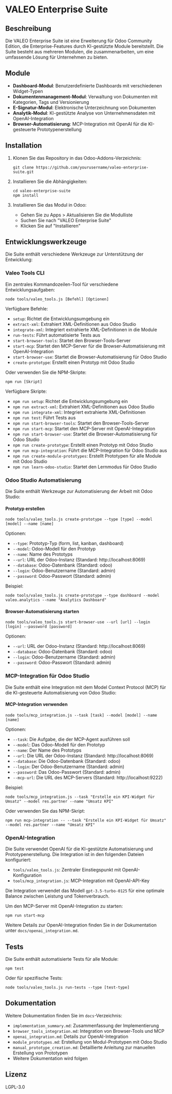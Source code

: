 # VALEO Enterprise Suite

## Beschreibung

Die VALEO Enterprise Suite ist eine Erweiterung für Odoo Community Edition, die Enterprise-Features durch KI-gestützte Module bereitstellt. Die Suite besteht aus mehreren Modulen, die zusammenarbeiten, um eine umfassende Lösung für Unternehmen zu bieten.

## Module

- **Dashboard-Modul**: Benutzerdefinierte Dashboards mit verschiedenen Widget-Typen
- **Dokumentenmanagement-Modul**: Verwaltung von Dokumenten mit Kategorien, Tags und Versionierung
- **E-Signatur-Modul**: Elektronische Unterzeichnung von Dokumenten
- **Analytik-Modul**: KI-gestützte Analyse von Unternehmensdaten mit OpenAI-Integration
- **Browser-Automatisierung**: MCP-Integration mit OpenAI für die KI-gesteuerte Prototypenerstellung

## Installation

1. Klonen Sie das Repository in das Odoo-Addons-Verzeichnis:
   ```
   git clone https://github.com/yourusername/valeo-enterprise-suite.git
   ```

2. Installieren Sie die Abhängigkeiten:
   ```
   cd valeo-enterprise-suite
   npm install
   ```

3. Installieren Sie das Modul in Odoo:
   - Gehen Sie zu Apps > Aktualisieren Sie die Modulliste
   - Suchen Sie nach "VALEO Enterprise Suite"
   - Klicken Sie auf "Installieren"

## Entwicklungswerkzeuge

Die Suite enthält verschiedene Werkzeuge zur Unterstützung der Entwicklung:

### Valeo Tools CLI

Ein zentrales Kommandozeilen-Tool für verschiedene Entwicklungsaufgaben:

```
node tools/valeo_tools.js [Befehl] [Optionen]
```

Verfügbare Befehle:

- `setup`: Richtet die Entwicklungsumgebung ein
- `extract-xml`: Extrahiert XML-Definitionen aus Odoo Studio
- `integrate-xml`: Integriert extrahierte XML-Definitionen in die Module
- `run-tests`: Führt automatisierte Tests aus
- `start-browser-tools`: Startet den Browser-Tools-Server
- `start-mcp`: Startet den MCP-Server für die Browser-Automatisierung mit OpenAI-Integration
- `start-browser-use`: Startet die Browser-Automatisierung für Odoo Studio
- `create-prototype`: Erstellt einen Prototyp mit Odoo Studio

Oder verwenden Sie die NPM-Skripte:

```
npm run [Skript]
```

Verfügbare Skripte:

- `npm run setup`: Richtet die Entwicklungsumgebung ein
- `npm run extract-xml`: Extrahiert XML-Definitionen aus Odoo Studio
- `npm run integrate-xml`: Integriert extrahierte XML-Definitionen
- `npm run test`: Führt Tests aus
- `npm run start-browser-tools`: Startet den Browser-Tools-Server
- `npm run start-mcp`: Startet den MCP-Server mit OpenAI-Integration
- `npm run start-browser-use`: Startet die Browser-Automatisierung für Odoo Studio
- `npm run create-prototype`: Erstellt einen Prototyp mit Odoo Studio
- `npm run mcp-integration`: Führt die MCP-Integration für Odoo Studio aus
- `npm run create-module-prototypes`: Erstellt Prototypen für alle Module mit Odoo Studio
- `npm run learn-odoo-studio`: Startet den Lernmodus für Odoo Studio

### Odoo Studio Automatisierung

Die Suite enthält Werkzeuge zur Automatisierung der Arbeit mit Odoo Studio:

#### Prototyp erstellen

```
node tools/valeo_tools.js create-prototype --type [type] --model [model] --name [name]
```

Optionen:
- `--type`: Prototyp-Typ (form, list, kanban, dashboard)
- `--model`: Odoo-Modell für den Prototyp
- `--name`: Name des Prototyps
- `--url`: URL der Odoo-Instanz (Standard: http://localhost:8069)
- `--database`: Odoo-Datenbank (Standard: odoo)
- `--login`: Odoo-Benutzername (Standard: admin)
- `--password`: Odoo-Passwort (Standard: admin)

Beispiel:
```
node tools/valeo_tools.js create-prototype --type dashboard --model valeo.analytics --name "Analytics Dashboard"
```

#### Browser-Automatisierung starten

```
node tools/valeo_tools.js start-browser-use --url [url] --login [login] --password [password]
```

Optionen:
- `--url`: URL der Odoo-Instanz (Standard: http://localhost:8069)
- `--database`: Odoo-Datenbank (Standard: odoo)
- `--login`: Odoo-Benutzername (Standard: admin)
- `--password`: Odoo-Passwort (Standard: admin)

### MCP-Integration für Odoo Studio

Die Suite enthält eine Integration mit dem Model Context Protocol (MCP) für die KI-gesteuerte Automatisierung von Odoo Studio:

#### MCP-Integration verwenden

```
node tools/mcp_integration.js --task [task] --model [model] --name [name]
```

Optionen:
- `--task`: Die Aufgabe, die der MCP-Agent ausführen soll
- `--model`: Das Odoo-Modell für den Prototyp
- `--name`: Der Name des Prototyps
- `--url`: Die URL der Odoo-Instanz (Standard: http://localhost:8069)
- `--database`: Die Odoo-Datenbank (Standard: odoo)
- `--login`: Der Odoo-Benutzername (Standard: admin)
- `--password`: Das Odoo-Passwort (Standard: admin)
- `--mcp-url`: Die URL des MCP-Servers (Standard: http://localhost:9222)

Beispiel:
```
node tools/mcp_integration.js --task "Erstelle ein KPI-Widget für Umsatz" --model res.partner --name "Umsatz KPI"
```

Oder verwenden Sie das NPM-Skript:
```
npm run mcp-integration -- --task "Erstelle ein KPI-Widget für Umsatz" --model res.partner --name "Umsatz KPI"
```

### OpenAI-Integration

Die Suite verwendet OpenAI für die KI-gestützte Automatisierung und Prototypenerstellung. Die Integration ist in den folgenden Dateien konfiguriert:

- `tools/valeo_tools.js`: Zentraler Einstiegspunkt mit OpenAI-Konfiguration
- `tools/mcp_integration.js`: MCP-Integration mit OpenAI-API-Key

Die Integration verwendet das Modell `gpt-3.5-turbo-0125` für eine optimale Balance zwischen Leistung und Tokenverbrauch.

Um den MCP-Server mit OpenAI-Integration zu starten:

```
npm run start-mcp
```

Weitere Details zur OpenAI-Integration finden Sie in der Dokumentation unter `docs/openai_integration.md`.

## Tests

Die Suite enthält automatisierte Tests für alle Module:

```
npm test
```

Oder für spezifische Tests:

```
node tools/valeo_tools.js run-tests --type [test-type]
```

## Dokumentation

Weitere Dokumentation finden Sie im `docs`-Verzeichnis:

- `implementation_summary.md`: Zusammenfassung der Implementierung
- `browser_tools_integration.md`: Integration von Browser-Tools und MCP
- `openai_integration.md`: Details zur OpenAI-Integration
- `module_prototypes.md`: Erstellung von Modul-Prototypen mit Odoo Studio
- `manual_prototype_creation.md`: Detaillierte Anleitung zur manuellen Erstellung von Prototypen
- Weitere Dokumentation wird folgen

## Lizenz

LGPL-3.0 